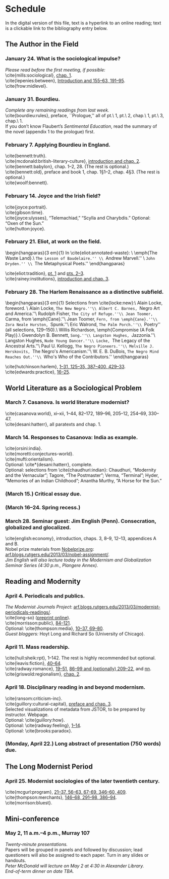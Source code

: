 # Schedule

In the digital version of this file, text is a hyperlink to an online
reading; text is a clickable link to the bibliography entry below.

## The Author in the Field

### January 24. What is the sociological impulse?

*Please read before the first meeting, if possible:*\
\cite{mills:sociological},
[chap. 1](https://sakai.rutgers.edu/access/content/group/f4c20120-44b2-4309-802a-543ef7f6a4cb/mills-sociological.pdf).\
\cite{lepenies:between}, [Introduction and 155–63, 191–95](https://sakai.rutgers.edu/access/content/group/f4c20120-44b2-4309-802a-543ef7f6a4cb/lepenies-between.pdf).\
\cite{frow:midlevel}.

### January 31. Bourdieu.

*Complete any remaining readings from last week.*\
\cite{bourdieu:rules}, preface, ``Prologue,'' all of pt.\ 1, pt.\ 2, chap.\ 1, pt.\ 3, chap.\ 1.\
If you don’t know Flaubert’s *Sentimental Education*, read the summary
of the novel (appendix 1 to the prologue) first.

### February 7. Applying Bourdieu in England.

\cite{bennett:truth}.\
\cite{mcdonald:british-literary-culture}, [introduction and
chap. 2](https://sakai.rutgers.edu/access/content/group/f4c20120-44b2-4309-802a-543ef7f6a4cb/mcdonald-british.pdf).\
\cite{bennett:babylon}, chap. 1–2, 28. (The rest is optional.)\
\cite{bennett:old}, preface and book 1, chap. 1§1–2, chap. 4§3. (The
rest is optional.)\
\cite{woolf:bennett}.


### February 14. Joyce and the Irish field?

\cite{joyce:portrait}.\
\cite{gibson:time}.\
\cite{joyce:ulysses}, “Telemachiad,” “Scylla and Charybdis.” Optional:
“Oxen of the Sun.”\
\cite{hutton:joyce}.

### February 21. Eliot, at work on the field.

\begin{hangparas}{3 em}{1}
In \cite{eliot:annotated-waste}: \\
\emph{The Waste Land}.\\
``The Lesson of Baudelaire.'' \\
``Andrew Marvell.'' \\
``John Dryden.'' \\
``The Metaphysical Poets.''
\end{hangparas}

\cite{eliot:tradition},
[pt. 1](http://dl.lib.brown.edu/mjp/render.php?view=mjp_object&id=1308761641493752)
and
[pts. 2–3](http://dl.lib.brown.edu/mjp/render.php?view=mjp_object&id=1308762019900002).\
\cite{rainey:institutions}, [introduction and
chap. 3](https://sakai.rutgers.edu/access/content/group/f4c20120-44b2-4309-802a-543ef7f6a4cb/rainey-institutions.pdf).

### February 28. The Harlem Renaissance as a distinctive subfield.

\begin{hangparas}{3 em}{1}
Selections from \cite{locke:new}:\\
Alain Locke, foreword. \\
Alain Locke, ``The New Negro.''\\
Albert C. Barnes, ``Negro Art and America.''\\
Rudolph Fisher, ``The City of Refuge.''\\
Jean Toomer, ``Carma, from \emph{Cane}.''\\
Jean Toomer, ``Fern, from \emph{Cane}.''\\
Zora Neale Hurston, ``Spunk.''\\
Eric Walrond, ``The Palm Porch.''\\
``Poetry'' (all selections, 129–150).\\
Willis Richardson, \emph{Compromise (A Folk Play)}.\\
Gwendolyn B. Bennett, ``Song.''\\
Langston Hughes, ``Jazzonia.''\\
Langston Hughes, ``Nude Young Dancer.''\\
Locke, ``The Legacy of the Ancestral Arts.''\\
Paul U. Kellogg, ``The Negro Pioneers.''\\
Melville J. Herskovits, ``The Negro's Americanism.''\\
W. E. B. DuBois, ``The Negro Mind Reaches Out.''\\
``Who's Who of the Contributors.'' 
\end{hangparas} 

\cite{hutchinson:harlem}, [1–31, 125–35, 387–400,
429–33](https://sakai.rutgers.edu/access/content/group/f4c20120-44b2-4309-802a-543ef7f6a4cb/hutchinson-harlem.pdf).\
\cite{edwards:practice},
[16–25](https://sakai.rutgers.edu/access/content/group/f4c20120-44b2-4309-802a-543ef7f6a4cb/edwards-practice.pdf).

## World Literature as a Sociological Problem

### March 7. Casanova. Is world literature modernist?

\cite{casanova:world}, xi–xii, 1–44, 82–172, 189–96, 205–12, 254–69,
330–47.\
\cite{desani:hatterr}, all paratexts and chap. 1.

### March 14. Responses to Casanova: India as example.

\cite{orsini:india}.\
\cite{moretti:conjectures-world}.\
\cite{mufti:orientalism}.\
Optional: \cite*{desani:hatterr}, complete.\
Optional: selections from \cite{chaudhuri:indian}: Chaudhuri, “Modernity
and the Vernacular”; Tagore, “The Postmaster”; Verma, “Terminal”; Hyder,
“Memories of an Indian Childhood”; Anantha Murthy, “A Horse for the
Sun.”

### (March 15.) Critical essay due.

### (March 16–24. Spring recess.)

### March 28. Seminar guest: Jim English (Penn). Consecration, globalized and glocalized.

\cite{english:economy}, introduction, chaps. 3, 8–9, 12–13, appendices A
and B.\
Nobel prize materials from [Nobelprize.org](http://nobelprize.org):
[arf.blogs.rutgers.edu/2013/03/nobel-assignment/](http://arf.blogs.rutgers.edu/2013/03/nobel-assignment/).\
*Jim English will also lecture today in the Modernism and Globalization
Seminar Series (4:30 p.m., Plangere Annex).*

## Reading and Modernity

### April 4. Periodicals and publics.

*The Modernist Journals Project*:
[arf.blogs.rutgers.edu/2013/03/modernist-periodicals-readings/](http://arf.blogs.rutgers.edu/2013/03/modernist-periodicals-readings/).\
\cite{long-so} ([preprint
online](http://lucian.uchicago.edu/blogs/literarynetworks/files/2012/11/NetworkAnalysis.pdf)).\
\cite{morrisson:public},
[84–121](https://sakai.rutgers.edu/access/content/group/f4c20120-44b2-4309-802a-543ef7f6a4cb/morrisson.pdf).\
Optional: \cite{thompson:media}, [10–37,
69–80](https://sakai.rutgers.edu/access/content/group/f4c20120-44b2-4309-802a-543ef7f6a4cb/thompson-media.pdf).\
*Guest bloggers:* Hoyt Long and Richard So (University of Chicago).

### April 11. Mass readership.

\cite{hull:sheik:rpt}, 1–142. The rest is highly recommended but
optional.\
\cite{leavis:fiction},
[40–64](https://sakai.rutgers.edu/access/content/group/f4c20120-44b2-4309-802a-543ef7f6a4cb/leavis.pdf).\
\cite{radway:romance},
[19–51](https://sakai.rutgers.edu/access/content/group/f4c20120-44b2-4309-802a-543ef7f6a4cb/radway1.pdf),
[86–99 and (optionally)
209–22](https://sakai.rutgers.edu/access/content/group/f4c20120-44b2-4309-802a-543ef7f6a4cb/radway2.pdf),
and
[nn](https://sakai.rutgers.edu/access/content/group/f4c20120-44b2-4309-802a-543ef7f6a4cb/radway-nn.pdf).\
\cite{griswold:regionalism},
[chap. 2](https://sakai.rutgers.edu/access/content/group/f4c20120-44b2-4309-802a-543ef7f6a4cb/griswold.pdf).

### April 18. Disciplinary reading in and beyond modernism.

\cite{ransom:criticism-inc}.\
\cite{guillory:cultural-capital}, [preface and
chap. 3](https://sakai.rutgers.edu/access/content/group/f4c20120-44b2-4309-802a-543ef7f6a4cb/guillory-cultural.pdf).\
Selected visualizations of metadata from JSTOR, to be prepared by
instructor. Webpage.\
Optional: \cite{guillory:how}.\
Optional: \cite{radway:feeling},
[1–14](https://sakai.rutgers.edu/access/content/group/f4c20120-44b2-4309-802a-543ef7f6a4cb/radway-feeling.pdf).\
Optional: \cite{brooks:paradox}.

### (Monday, April 22.) Long abstract of presentation (750 words) due.

## The Long Modernist Period

### April 25. Modernist sociologies of the later twentieth century.

\cite{mcgurl:program}, [21–37, 56–63, 67-69, 346–60,
409](https://sakai.rutgers.edu/access/content/group/f4c20120-44b2-4309-802a-543ef7f6a4cb/mcgurl.pdf).\
\cite{thompson:merchants}, [146–68, 291–98,
386–94](https://sakai.rutgers.edu/access/content/group/f4c20120-44b2-4309-802a-543ef7f6a4cb/thompson-merchants.pdf).\
\cite{morrison:bluest}.

## Mini-conference

### May 2, 11 a.m.–4 p.m., Murray 107

*Twenty-minute presentations.*\
Papers will be grouped in panels and followed by discussion; lead
questioners will also be assigned to each paper. Turn in any slides or
handouts.\
*Peter McDonald will lecture on May 2 at 4:30 in Alexander Library.*\
*End-of-term dinner on date TBA.*
